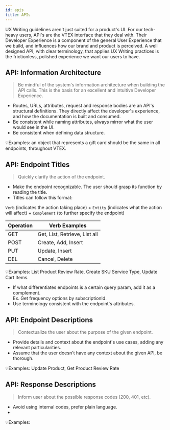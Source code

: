 ```yaml
---
id: apis
title: APIs
---
```


UX Writing guidelines aren't just suited for a product's UI. For our tech-heavy users, API's are the VTEX interface that they deal with. Their Developer Experience is a component of the general User Experience that we build, and influences how our brand and product is perceived. A well designed API, with clear terminology, that applies UX Writing practices is the frictionless, polished experience we want our users to have.

## API: Information Architecture

> Be mindful of the system's information architecture when building the API calls. This is the basis for an excellent and  intuitive  Developer Experience.

- Routes, URLs, attributes, request and response bodies are an API's structural definitions. They directly affect the developer's experience, and how the documentation is built and consumed. 
- Be consistent while naming attributes, always mirror what the user would see in the UI.  
- Be consistent when defining data structure.   

💡Examples: an object that represents a gift card should be the same in all endpoints, throughout VTEX.  


## API: Endpoint Titles

> Quickly clarify the action of the endpoint.


- Make the endpoint recognizable. The user should grasp its function by reading the title.  
- Titles can follow this format:

`Verb` (indicates the action taking place) + `Entity` (indicates what the action will affect) + `Complement` (to further specify the endpoint)  

| Operation | Verb Examples                 |
|-----------|-------------------------------|
| GET       | Get, List, Retrieve, List all |
| POST      | Create, Add, Insert           |
| PUT       | Update, Insert                |
| DEL       | Cancel, Delete                |


💡Examples: List Product Review Rate, Create SKU Service Type, Update Cart Items.

- If what differentiates endpoints is a certain query param, add it as a complement.   
Ex. Get frequency options by subscriptionId.  
- Use terminology consistent with the endpoint's attributes.




## API: Endpoint Descriptions

> Contextualize the user about the purpose of the given endpoint.

- Provide details and context about the endpoint's use cases, adding any relevant particularities.  
- Assume that the user doesn't have any context about the given API, be thorough.  


💡Examples:  Update Product, Get Product Review Rate


## API: Response Descriptions

> Inform user about the possible response codes (200, 401, etc).

- Avoid using internal codes, prefer plain language. 
-

💡Examples:
